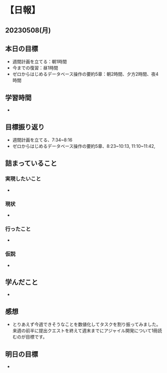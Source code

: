 # 【日報】
## 20230508(月)
## 本日の目標
- 週間計画を立てる：朝1時間
- 今までの復習：昼1時間
- ゼロからはじめるデータベース操作の要約5章：朝2時間、夕方2時間、夜4時間
## 学習時間
- 

## 目標振り返り
- 週間計画を立てる、7:34~8:16
- ゼロからはじめるデータベース操作の要約5章、8:23~10:13, 11:10~11:42, 

## 詰まっていること
### 実現したいこと 
- 
### 現状
- 
### 行ったこと 
- 
### 仮説
- 

## 学んだこと
- 

## 感想
- とりあえず今週できそうなことを数値化してタスクを割り振ってみました。
来週の前半に提出クエストを終えて週末までにアジャイル開発について1冊読むのが目標です。

## 明日の目標
- 


